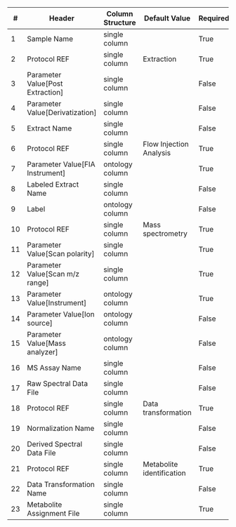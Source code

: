 | # |Header  | Column Structure  | Default Value  | Required | Min Length | Max Length |
|---|--------|-------------------|----------------|----------|------------|------------|
| 1 | Sample Name | single column |  | True | 1 | - |
| 2 | Protocol REF | single column | Extraction | True | - | - |
| 3 | Parameter Value[Post Extraction] | single column |  | False | - | - |
| 4 | Parameter Value[Derivatization] | single column |  | False | - | - |
| 5 | Extract Name | single column |  | False | - | - |
| 6 | Protocol REF | single column | Flow Injection Analysis | True | - | - |
| 7 | Parameter Value[FIA Instrument] | ontology column |  | True | 5 | - |
| 8 | Labeled Extract Name | single column |  | False | - | - |
| 9 | Label | ontology column |  | False | - | - |
| 10 | Protocol REF | single column | Mass spectrometry | True | - | - |
| 11 | Parameter Value[Scan polarity] | single column |  | True | 1 | - |
| 12 | Parameter Value[Scan m/z range] | single column |  | True | 1 | - |
| 13 | Parameter Value[Instrument] | ontology column |  | True | 1 | - |
| 14 | Parameter Value[Ion source] | ontology column |  | False | - | - |
| 15 | Parameter Value[Mass analyzer] | ontology column |  | False | - | - |
| 16 | MS Assay Name | single column |  | False | - | - |
| 17 | Raw Spectral Data File | single column |  | False | - | - |
| 18 | Protocol REF | single column | Data transformation | True | - | - |
| 19 | Normalization Name | single column |  | False | - | - |
| 20 | Derived Spectral Data File | single column |  | False | - | - |
| 21 | Protocol REF | single column | Metabolite identification | True | - | - |
| 22 | Data Transformation Name | single column |  | False | - | - |
| 23 | Metabolite Assignment File | single column |  | True | 1 | - |

